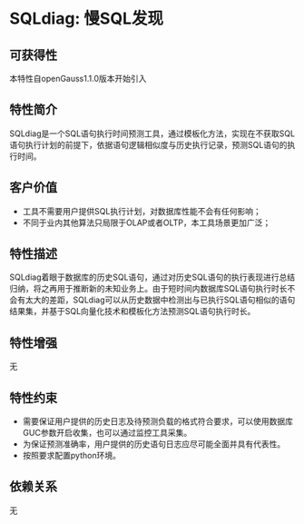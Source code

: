 # SQLdiag: 慢SQL发现<a name="ZH-CN_TOPIC_0000001091573320"></a>

## 可获得性<a name="section1420315335481"></a>

本特性自openGauss1.1.0版本开始引入

## 特性简介<a name="section18982185114134"></a>

SQLdiag是一个SQL语句执行时间预测工具，通过模板化方法，实现在不获取SQL语句执行计划的前提下，依据语句逻辑相似度与历史执行记录，预测SQL语句的执行时间。

## 客户价值<a name="section1160749171918"></a>

-   工具不需要用户提供SQL执行计划，对数据库性能不会有任何影响；
-   不同于业内其他算法只局限于OLAP或者OLTP，本工具场景更加广泛；

## 特性描述<a name="section165492040132317"></a>

SQLdiag着眼于数据库的历史SQL语句，通过对历史SQL语句的执行表现进行总结归纳，将之再用于推断新的未知业务上。由于短时间内数据库SQL语句执行时长不会有太大的差距，SQLdiag可以从历史数据中检测出与已执行SQL语句相似的语句结果集，并基于SQL向量化技术和模板化方法预测SQL语句执行时长。

## 特性增强<a name="section818524702617"></a>

无

## 特性约束<a name="section13678185110268"></a>

-   需要保证用户提供的历史日志及待预测负载的格式符合要求，可以使用数据库GUC参数开启收集，也可以通过监控工具采集。
-   为保证预测准确率，用户提供的历史语句日志应尽可能全面并具有代表性。
-   按照要求配置python环境。

## 依赖关系<a name="section11899817102719"></a>

无

